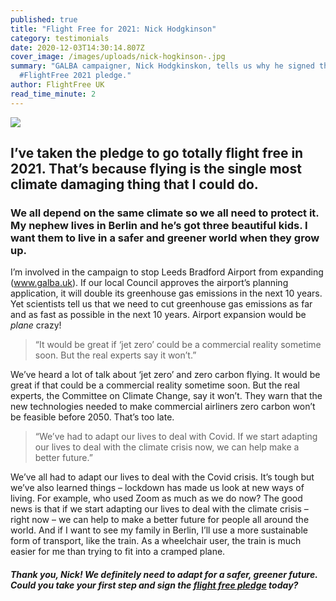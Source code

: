 ```yaml
---
published: true
title: "Flight Free for 2021: Nick Hodgkinson"
category: testimonials
date: 2020-12-03T14:30:14.807Z
cover_image: /images/uploads/nick-hogkinson-.jpg
summary: "GALBA campaigner, Nick Hodgkinskon, tells us why he signed the
  #FlightFree 2021 pledge."
author: FlightFree UK
read_time_minute: 2
---
```

![](/images/uploads/nick-hogkinson-quote.jpg)

## I’ve taken the pledge to go totally flight free in 2021. That’s because flying is the single most climate damaging thing that I could do.

### We all depend on the same climate so we all need to protect it. My nephew lives in Berlin and he’s got three beautiful kids. I want them to live in a safer and greener world when they grow up.

I’m involved in the campaign to stop Leeds Bradford Airport from expanding (www.galba.uk). If our local Council approves the airport’s planning application, it will double its greenhouse gas emissions in the next 10 years. Yet scientists tell us that we need to cut greenhouse gas emissions as far and as fast as possible in the next 10 years. Airport expansion would be *plane* crazy!

> “It would be great if ‘jet zero’ could be a commercial reality sometime soon. But the real experts say it won’t.”

We’ve heard a lot of talk about ‘jet zero’ and zero carbon flying. It would be great if that could be a commercial reality sometime soon. But the real experts, the Committee on Climate Change, say it won’t. They warn that the new technologies needed to make commercial airliners zero carbon won’t be feasible before 2050. That’s too late. 

> “We’ve had to adapt our lives to deal with Covid. If we start adapting our lives to deal with the climate crisis now, we can help make a better future.”

We’ve all had to adapt our lives to deal with the Covid crisis. It’s tough but we’ve also learned things – lockdown has made us look at new ways of living. For example, who used Zoom as much as we do now? The good news is that if we start adapting our lives to deal with the climate crisis – right now – we can help to make a better future for people all around the world. And if I want to see my family in Berlin, I’ll use a more sustainable form of transport, like the train. As a wheelchair user, the train is much easier for me than trying to fit into a cramped plane.

#### *Thank you, Nick! We definitely need to adapt for a safer, greener future. Could you take your first step and sign the [flight free pledge](/take_action/) today?*